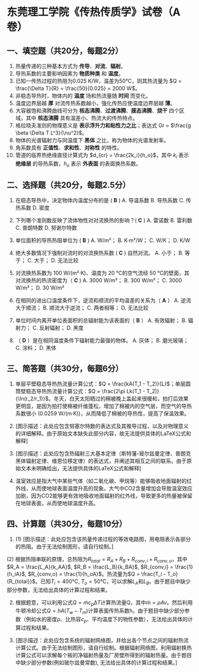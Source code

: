 # 东莞理工学院《传热传质学》试卷（A卷）

## 一、填空题（共20分，每题2分）

1. 热量传递的三种基本方式为 **传导**、**对流**、**辐射**。
2. 导热系数的主要影响因素为 **物质种类** 和 **温度**。
3. 已知一传热过程的热阻为0.025 K/W，温差为50℃，则其热流量为 $Q = \frac{\Delta T}{R} = \frac{50}{0.025} = 2000 W$。
4. 非稳态导热时，物体内的 **温度** 场和热流量随 **时间** 而变化。
5. 温度边界层越 **厚** 对流传热系数越小，强化传热应使温度边界层越 **薄**。
6. 大容器饱和沸腾曲线可分为 **核态沸腾**、**过渡沸腾**、**膜态沸腾**、**烧干** 四个区域，其中 **核态沸腾** 具有温差小、热流大的传热特点。
7. 格拉晓夫准则的物理意义是 **表示浮升力和粘性力之比**；表达式 Gr = $\frac{g \beta \Delta T L^3}{\nu^2}$。
8. 物体的光谱辐射力与同温度下 **黑体** 之比，称为物体的光谱发射率。
9. 角系数具有 **正值性**、**求和性**、**对称性** 的特性。
10. 管道的临界热绝缘直径计算式为 $d_{cr} = \frac{2k_i}{h_o}$，其中 $k_i$ 表示 **绝缘层** 的导热系数，$h_o$ 表示 **外表面** 的表面换热系数。


## 二、选择题（共20分，每题2.5分）

1. 在稳态导热中，决定物体内温度分布的是 ( **B** )
    A. 导温系数  B. 导热系数  C. 传热系数  D. 密度

2. 下列哪个准则数反映了流体物性对对流换热的影响？( **C** )
    A. 雷诺数  B. 雷利数  C. 普朗特数  D. 努谢尔特数

3. 单位面积的导热热阻单位为 ( **B** )
    A. W/m²； B. K·m²/W； C. W/K； D. K/W

4. 绝大多数情况下强制对流时的对流换热系数 ( **C** ) 自然对流。
    A. 小于； B. 等于； C. 大于； D. 无法比较

5. 对流换热系数为 100 W/(m²·K)、温度为 20 ℃的空气流经 50 ℃的壁面，其对流换热的热流密度为（ **C** )
    A. 3000 W/m²； B. 300 W/m²； C. 3000 W/m²； D. 30 W/m²


6. 在相同的进出口温度条件下，逆流和顺流的平均温差的关系为（ **A** ）
    A. 逆流大于顺流； B. 顺流大于逆流； C. 两者相等； D. 无法比较

7. 单位时间内离开单位表面积的总辐射能为该表面的（ **B** ）
    A. 有效辐射； B. 辐射力； C. 反射辐射； D. 黑度

8. （ **D** ）是在相同温度条件下辐射能力最强的物体。
    A. 灰体； B. 磨光玻璃； C. 涂料； D. 黑体


## 三、简答题（共30分，每题6分）

1. 单层平壁稳态导热热流量计算公式：$Q = \frac{kA(T_1 - T_2)}{L}$；单层圆筒壁稳态导热热流量计算公式：$Q = \frac{2\pi Lk(T_1 - T_2)}{\ln(r_2/r_1)}$。冬天，白天太阳晒过的棉被晚上盖起来很暖和，拍打后效果更明显，是因为拍打使棉被纤维蓬松，增加了棉被内的空气层，而空气的导热系数很小 (0.0259 W/(m·K))，从而降低了棉被的导热性，提高了保温效果。

2.  [图示描述：此处应包含努塞尔特数的表达式及其推导过程，以及对物理意义的详细解释。由于原始文本缺失此部分内容，故无法提供具体的LaTeX公式和解释]

3.  [图示描述：此处应包含热辐射三大基本定律（斯特藩-玻尔兹曼定律、普朗克黑体辐射定律、维恩位移定律）的表达式，并阐述其相互之间的联系。由于原始文本未明确给出，无法提供具体的LaTeX公式和解释]

4. 温室效应是指大气中某些气体（如二氧化碳、甲烷等）能够吸收地面辐射的红外线，从而使地球表面温度升高的现象。大气中CO2含量增加会导致温室效应加剧，因为CO2能够更有效地吸收地面辐射的红外线，导致更多的热量被保留在地球表面，从而使地球温度升高。


## 四、计算题（共30分，每题10分）

1. (1) [图示描述：此处应包含该热量传递过程的等效电路图，用电阻表示各部分的热阻。由于无法绘制图形，请自行绘制。]

(2)  根据热阻串联的原理，总热阻为$R_{total} = R_A + R_B + R_{conv,i} + R_{conv,o}$，其中$R_A = \frac{L_A}{k_AA}$, $R_B = \frac{L_B}{k_BA}$, $R_{conv,i} = \frac{1}{h_iA}$, $R_{conv,o} = \frac{1}{h_oA}$。热流量为$Q = \frac{T_i - T_o}{R_{total}}$。已知$T_i = 400℃$, $T_o = 50℃$，可以求解$L_A$和$L_B$。由于题目中缺少部分参数，无法给出具体的计算过程和结果。


2.  根据题意，可以利用公式$Q = \dot{m}c_p\Delta T$计算热流量Q，其中$\dot{m} = \rho Av$。然后利用牛顿冷却公式$Q = hA(T_w - T_m)$计算表面传热系数h。由于题目中缺少部分参数（例如水的密度ρ、比热容$c_p$、平均温度下的物性参数），无法给出具体的计算过程和结果。


3. [图示描述：此处应包含系统的辐射网络图，并给出各个节点之间的辐射热流计算公式。由于无法绘制图形，请自行绘制。根据辐射网络图，利用辐射换热计算公式可以求解每个板的净辐射热量及厂房壁所得到的辐射热量。由于题目中缺少部分参数(例如玻尔兹曼常数), 无法给出具体的计算过程和结果。]
